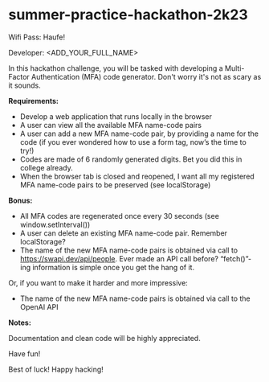 # summer-practice-hackathon-2k23

Wifi Pass: Haufe!

Developer: <ADD_YOUR_FULL_NAME>

In this hackathon challenge, you will be tasked with developing a Multi-Factor Authentication (MFA) code generator. Don't worry it's not as scary as it sounds.

**Requirements:**

* Develop a web application that runs locally in the browser
* A user can view all the available MFA name-code pairs
* A user can add a new MFA name-code pair, by providing a name for the code (if you ever wondered how to use a form tag, now’s the time to try!)
* Codes are made of 6 randomly generated digits. Bet you did this in college already.
* When the browser tab is closed and reopened, I want all my registered MFA name-code pairs to be preserved (see localStorage)

**Bonus:**

* All MFA codes are regenerated once every 30 seconds (see window.setInterval())
* A user can delete an existing MFA name-code pair. Remember localStorage?
* The name of the new MFA name-code pairs is obtained via call to https://swapi.dev/api/people. Ever made an API call before? “fetch()”-ing information is simple once you get the hang of it.

Or, if you want to make it harder and more impressive:

* The name of the new MFA name-code pairs is obtained via call to the OpenAI API

**Notes:**

Documentation and clean code will be highly appreciated.

Have fun!

Best of luck! Happy hacking!
